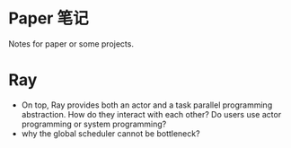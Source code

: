 # Paper 笔记

Notes for paper or some projects.

# Ray

* On top, Ray provides both an actor and a task parallel programming abstraction. How do they interact with each other? Do users use actor programming or system programming?
* why the global scheduler cannot be bottleneck?